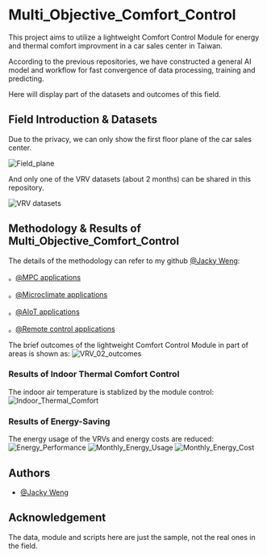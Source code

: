 # Multi_Objective_Comfort_Control
This project aims to utilize a lightweight Comfort Control Module for energy and thermal comfort improvment in a car sales center in Taiwan.

According to the previous repositories, we have constructed a general AI model and workflow for fast convergence of data processing, training and predicting.

Here will display part of the datasets and outcomes of this field.

## Field Introduction & Datasets
Due to the privacy, we can only show the first floor plane of the car sales center.

![Field_plane](https://github.com/JackyWeng526/Multi_Objective_Comfort_Control/tree/main/docs/Field_plane.JPG)

And only one of the VRV datasets (about 2 months) can be shared in this repository.

![VRV datasets](https://github.com/JackyWeng526/Multi_Objective_Comfort_Control/tree/main/docs/VRV_datasets.JPG)

## Methodology & Results of Multi_Objective_Comfort_Control
The details of the methodology can refer to my github [@Jacky Weng](https://github.com/JackyWeng526):

  。[@MPC applications](https://github.com/JackyWeng526/Predictive_Control_for_Thermal_comfort)
  
  。[@Microclimate applications](https://github.com/JackyWeng526/Taiwan_Weather_Data)
  
  。[@AIoT applications](https://github.com/JackyWeng526/Raspberry_Modbus_Data_Logger)
  
  。[@Remote control applications](https://github.com/JackyWeng526/Support_AI_service_with_MQTT)

The brief outcomes of the lightweight Comfort Control Module in part of areas is shown as:
![VRV_02_outcomes](https://github.com/JackyWeng526/Multi_Objective_Comfort_Control/tree/main/docs/VRV_02_outcomes.JPG)

### Results of Indoor Thermal Comfort Control
The indoor air temperature is stablized by the module control:
![Indoor_Thermal_Comfort](https://github.com/JackyWeng526/Multi_Objective_Comfort_Control/tree/main/docs/Indoor_Thermal_Comfort.JPG)

### Results of Energy-Saving
The energy usage of the VRVs and energy costs are reduced:
![Energy_Performance](https://github.com/JackyWeng526/Multi_Objective_Comfort_Control/tree/main/docs/Energy_Performance.JPG)
![Monthly_Energy_Usage](https://github.com/JackyWeng526/Multi_Objective_Comfort_Control/tree/main/docs/Monthly_Energy_Usage.JPG)
![Monthly_Energy_Cost](https://github.com/JackyWeng526/Multi_Objective_Comfort_Control/tree/main/docs/Monthly_Energy_Cost.JPG)


## Authors
- [@Jacky Weng](https://github.com/JackyWeng526)

## Acknowledgement
The data, module and scripts here are just the sample, not the real ones in the field.
